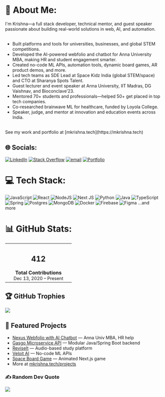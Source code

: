 # 💫 About Me:
I'm Krishna—a full stack developer, technical mentor, and guest speaker passionate about building real-world solutions in web, AI, and automation.<br><br>
- Built platforms and tools for universities, businesses, and global STEM competitions.<br>
- Developed the AI-powered webfolio and chatbot for Anna University MBA, making HR and student engagement smarter.<br>
- Created no-code ML APIs, automation tools, dynamic board games, AR product demos, and more.<br>
- Led tech teams as SDE Lead at Space Kidz India (global STEM/space) and CTO at Sharanya Spots Talent.<br>
- Guest lecturer and event speaker at Anna University, IIT Madras, DG Vaishnav, and Bioconclave’23.<br>
- Mentored 70+ students and professionals—helped 50+ get placed in top tech companies.<br>
- Co-researched brainwave ML for healthcare, funded by Loyola College.<br>
- Speaker, judge, and mentor at innovation and education events across India.<br>
<br>
See my work and portfolio at [mkrishna.tech](https://mkrishna.tech)<br>

## 🌐 Socials:
[![LinkedIn](https://img.shields.io/badge/LinkedIn-%230077B5.svg?logo=linkedin&logoColor=white)](https://www.linkedin.com/in/mkrishna10/)
[![Stack Overflow](https://img.shields.io/badge/-Stackoverflow-FE7A16?logo=stack-overflow&logoColor=white)](https://stackoverflow.com/users/14995110)
[![email](https://img.shields.io/badge/Email-D14836?logo=gmail&logoColor=white)](mailto:mkrishna.inbox@gmail.com)
[![Portfolio](https://img.shields.io/badge/Portfolio-%23000000.svg?style=for-the-badge&logo=firefox&logoColor=%23FF7139)](https://mkrishna.tech)

# 💻 Tech Stack:
![JavaScript](https://img.shields.io/badge/javascript-%23323330.svg?style=for-the-badge&logo=javascript&logoColor=%23F7DF1E) 
![React](https://img.shields.io/badge/react-%2320232a.svg?style=for-the-badge&logo=react&logoColor=%2361DAFB)
![NodeJS](https://img.shields.io/badge/node.js-6DA55F?style=for-the-badge&logo=node.js&logoColor=white)
![Next JS](https://img.shields.io/badge/Next-black?style=for-the-badge&logo=next.js&logoColor=white)
![Python](https://img.shields.io/badge/python-3670A0?style=for-the-badge&logo=python&logoColor=ffdd54)
![Java](https://img.shields.io/badge/java-%23ED8B00.svg?style=for-the-badge&logo=openjdk&logoColor=white)
![TypeScript](https://img.shields.io/badge/typescript-%23007ACC.svg?style=for-the-badge&logo=typescript&logoColor=white)
![Spring](https://img.shields.io/badge/spring-%236DB33F.svg?style=for-the-badge&logo=spring&logoColor=white)
![Postgres](https://img.shields.io/badge/postgres-%23316192.svg?style=for-the-badge&logo=postgresql&logoColor=white)
![MongoDB](https://img.shields.io/badge/MongoDB-%234ea94b.svg?style=for-the-badge&logo=mongodb&logoColor=white)
![Docker](https://img.shields.io/badge/docker-%230db7ed.svg?style=for-the-badge&logo=docker&logoColor=white)
![Firebase](https://img.shields.io/badge/firebase-%23039BE5.svg?style=for-the-badge&logo=firebase)
![Figma](https://img.shields.io/badge/figma-%23F24E1E.svg?style=for-the-badge&logo=figma&logoColor=white)
...and more

# 📊 GitHub Stats:
<table>
  <tr>
    <td align="center" width="200">
      <h2>412</h2>
      <b>Total Contributions</b><br>
      <span style="font-size: 0.9em;">Dec 13, 2020 – Present</span>
    </td>
  </tr>
</table>


## 🏆 GitHub Trophies
![](https://github-profile-trophy.vercel.app/?username=krish-1010&theme=radical&no-frame=false&no-bg=true&margin-w=4)

## 📌 Featured Projects
- [Nexus Webfolio with AI Chatbot](https://domsauconnect.com/) — Anna Univ MBA, HR help
- [Gasgo Microservice API](https://github.com/krish-1010/springboot-gasgo) — Modular Java/Spring Boot backend
- [ReviseIt](https://reviseit.vercel.app/) — Audio-based study platform
- [Veloit AI](https://www.linkedin.com/company/veloit-ai/) — No-code ML APIs
- [Space Board Game](https://github.com/krish-1010/dynamic-board-game) — Animated Next.js game
- More at [mkrishna.tech/projects](https://mkrishna.tech/#projects)

### ✍️ Random Dev Quote
![](https://quotes-github-readme.vercel.app/api?type=horizontal&theme=dark)

